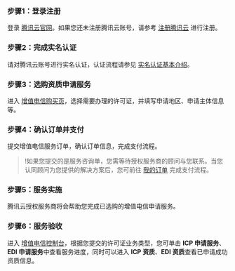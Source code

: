 ### 步骤1：登录注册

登录 [腾讯云官网](https://cloud.tencent.com/login)。如果您还未注册腾讯云账号，请参考 [注册腾讯云](https://cloud.tencent.com/document/product/378/17985) 进行注册。

### 步骤2：完成实名认证

请对腾讯云账号进行实名认证，认证流程请参见 [实名认证基本介绍](https://cloud.tencent.com/document/product/378/3629)。

### 步骤3：选购资质申请服务

进入 [增值电信购买页](https://buy.cloud.tencent.com/vats)，选择需要办理的许可证，并填写申请地区、申请主体信息等。

### 步骤4：确认订单并支付

提交增值电信服务订单，确认订单信息，完成支付流程。

>!如果您提交的是服务咨询单，您需等待授权服务商的顾问与您联系。当您认同顾问为您提供的解决方案后，您可前往 [我的订单](https://console.cloud.tencent.com/expense/deal) 完成支付流程。

### 步骤5：服务实施

腾讯云授权服务商将会帮助您完成已选购的增值电信申请服务。

### 步骤6：服务验收

进入 [增值电信控制台](https://console.cloud.tencent.com/vat)，根据您提交的许可证业务类型，您可单击 **ICP 申请服务**、**EDI 申请服务**中查看服务进度，同时可以进入 **ICP 资质**、**EDI 资质**查看已申请成功资质信息。

